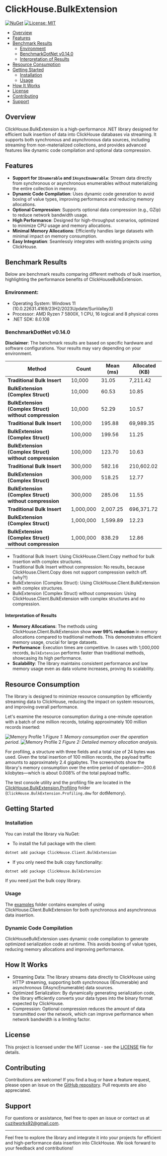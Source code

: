 # ClickHouse.BulkExtension

[![NuGet](https://img.shields.io/nuget/v/ClickHouse.BulkExtension.svg)](https://www.nuget.org/packages/ClickHouse.BulkExtension/)
[![License: MIT](https://img.shields.io/badge/License-MIT-blue.svg)](LICENSE)

- [Overview](#overview)
- [Features](#features)
- [Benchmark Results](#benchmark-results)
    - [Environment](#environment)
    - [BenchmarkDotNet v0.14.0](#benchmarkdotnet-v0140)
    - [Interpretation of Results](#interpretation-of-results)
- [Resource Consumption](#resource-consumption)
- [Getting Started](#getting-started)
    - [Installation](#installation)
    - [Usage](#usage)
- [How It Works](#how-it-works)
- [License](#license)
- [Contributing](#contributing)
- [Support](#support)

## Overview
ClickHouse.BulkExtension is a high-performance .NET library designed for efficient bulk insertion of data into ClickHouse databases via streaming. It supports both synchronous and asynchronous data sources, including streaming from non-materialized collections, and provides advanced features like dynamic code compilation and optional data compression.

## Features

- **Support for `IEnumerable` and `IAsyncEnumerable`**: Stream data directly from synchronous or asynchronous enumerables without materializing the entire collection in memory.
- **Dynamic Code Compilation**: Uses dynamic code generation to avoid boxing of value types, improving performance and reducing memory allocations.
- **Optional Compression**: Supports optional data compression (e.g., GZip) to reduce network bandwidth usage.
- **High Performance**: Designed for high-throughput scenarios, optimized to minimize CPU usage and memory allocations.
- **Minimal Memory Allocations**: Efficiently handles large datasets with minimal impact on memory consumption.
- **Easy Integration**: Seamlessly integrates with existing projects using ClickHouse.

## Benchmark Results
Below are benchmark results comparing different methods of bulk insertion, highlighting the performance benefits of ClickHouseBulkExtension.

### Environment:
- Operating System: Windows 11 (10.0.22631.4169/23H2/2023Update/SunValley3)
- Processor: AMD Ryzen 7 5800X, 1 CPU, 16 logical and 8 physical cores
- .NET SDK: 8.0.108

### BenchmarkDotNet v0.14.0

**Disclaimer**: The benchmark results are based on specific hardware and software configurations. Your results may vary depending on your environment.

| Method                                                  | Count     | Mean (ms)  | Allocated (KB) |
|---------------------------------------------------------|-----------|------------|----------------|
| **Traditional Bulk Insert**                             | 10,000    | 31.05      | 7,211.42       |
| **BulkExtension (Complex Struct)**                      | 10,000    | 60.53      | 10.85          |
| **BulkExtension (Complex Struct) without compression**  | 10,000    | 52.29      | 10.57          |
| **Traditional Bulk Insert**                             | 100,000   | 195.88     | 69,989.35      |
| **BulkExtension (Complex Struct)**                      | 100,000   | 199.56     | 11.25          |
| **BulkExtension (Complex Struct) without compression**  | 100,000   | 123.70     | 10.63          |
| **Traditional Bulk Insert**                             | 300,000   | 582.16     | 210,602.02     |
| **BulkExtension (Complex Struct)**                      | 300,000   | 518.25     | 12.77          |
| **BulkExtension (Complex Struct) without compression**  | 300,000   | 285.06     | 11.55          |
| **Traditional Bulk Insert**                             | 1,000,000 | 2,007.25   | 696,371.72     |
| **BulkExtension (Complex Struct)**                      | 1,000,000 | 1,599.89   | 12.23          |
| **BulkExtension (Complex Struct) without compression**  | 1,000,000 | 838.29     | 12.86          |

- Traditional Bulk Insert: Using ClickHouse.Client.Copy method for bulk insertion with complex structures.
- Traditional Bulk Insert without compression: No results, because ClickHouse.Client.Copy does not support compression switch off. (why?!)
- BulkExtension (Complex Struct): Using ClickHouse.Client.BulkExtension with complex structures.
- BulkExtension (Complex Struct) without compression: Using ClickHouse.Client.BulkExtension with complex structures and no compression. 

#### Interpretation of Results

- **Memory Allocations**: The methods using ClickHouse.Client.BulkExtension show **over 99% reduction** in memory allocations compared to traditional methods. This demonstrates efficient memory usage, crucial for large datasets.
- **Performance**: Execution times are competitive. In cases with 1,000,000 records, `BulkExtension` performs faster than traditional methods, showcasing its high performance.
- **Scalability**: The library maintains consistent performance and low memory usage even as data volume increases, proving its scalability.

## Resource Consumption

The library is designed to minimize resource consumption by efficiently streaming data to ClickHouse, reducing the impact on system resources, and improving overall performance.

Let's examine the resource consumption during a one-minute operation with a batch of one million records, totaling approximately 100 million records inserted:

![Memory Profile 1](https://github.com/Gagarin23/ClickHouse.Client.BulkExtension/blob/main/examples/ClickHouse.BulkExtension.Profiling/memprof_1.png)
*Figure 1: Memory consumption over the operation period.*
![Memory Profile 2](https://github.com/Gagarin23/ClickHouse.Client.BulkExtension/blob/main/examples/ClickHouse.BulkExtension.Profiling/memprof_2.png)
*Figure 2: Detailed memory allocation analysis.*

For profiling, a structure with three fields and a total size of 24 bytes was used. Given the total insertion of 100 million records, the payload traffic amounts to approximately 2.4 gigabytes. The screenshots show the library's memory consumption over the entire period of operation—200.6 kilobytes—which is about 0.008% of the total payload traffic.

The test console utility and the profiling file are located in the [ClickHouse.BulkExtension.Profiling](https://github.com/Gagarin23/ClickHouse.Client.BulkExtension/tree/main/examples/ClickHouse.BulkExtension.Profiling) folder (`ClickHouse.BulkExtension.Profiling.dmw` for dotMemory).

## Getting Started

### Installation

You can install the library via NuGet:

- To install the full package with the client:

```bash
dotnet add package ClickHouse.Client.BulkExtension
```
- If you only need the bulk copy functionality:
```bash
dotnet add package ClickHouse.BulkExtension
```
If you need just the bulk copy library.

### Usage
The [examples](https://github.com/Gagarin23/ClickHouse.Client.BulkExtension/tree/main/examples) folder contains examples of using ClickHouse.Client.BulkExtension for both synchronous and asynchronous data insertion.

### Dynamic Code Compilation
ClickHouseBulkExtension uses dynamic code compilation to generate optimized serialization code at runtime. This avoids boxing of value types, reducing memory allocations and improving performance.

## How It Works
- Streaming Data: The library streams data directly to ClickHouse using HTTP streaming, supporting both synchronous (IEnumerable) and asynchronous (IAsyncEnumerable) data sources.
- Optimized Serialization: By dynamically generating serialization code, the library efficiently converts your data types into the binary format expected by ClickHouse.
- Compression: Optional compression reduces the amount of data transmitted over the network, which can improve performance when network bandwidth is a limiting factor.

## License

This project is licensed under the MIT License - see the [LICENSE](LICENSE) file for details.

## Contributing

Contributions are welcome! If you find a bug or have a feature request, please open an issue on the [GitHub repository](https://github.com/Gagarin23/ClickHouse.Client.BulkExtension). Pull requests are also appreciated.

## Support

For questions or assistance, feel free to open an issue or contact us at [cuzitworks92@gmail.com](mailto:cuzitworks92@gmail.com).

---

Feel free to explore the library and integrate it into your projects for efficient and high-performance data insertion into ClickHouse. We look forward to your feedback and contributions!

